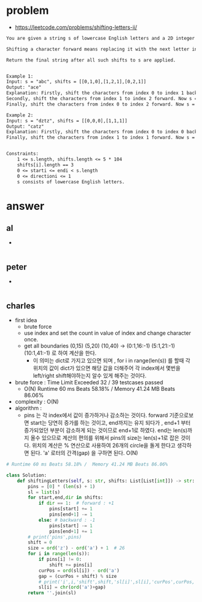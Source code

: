 # problem
- https://leetcode.com/problems/shifting-letters-ii/

```txt
You are given a string s of lowercase English letters and a 2D integer array shifts where shifts[i] = [starti, endi, directioni]. For every i, shift the characters in s from the index starti to the index endi (inclusive) forward if directioni = 1, or shift the characters backward if directioni = 0.

Shifting a character forward means replacing it with the next letter in the alphabet (wrapping around so that 'z' becomes 'a'). Similarly, shifting a character backward means replacing it with the previous letter in the alphabet (wrapping around so that 'a' becomes 'z').

Return the final string after all such shifts to s are applied.


Example 1:
Input: s = "abc", shifts = [[0,1,0],[1,2,1],[0,2,1]]
Output: "ace"
Explanation: Firstly, shift the characters from index 0 to index 1 backward. Now s = "zac".
Secondly, shift the characters from index 1 to index 2 forward. Now s = "zbd".
Finally, shift the characters from index 0 to index 2 forward. Now s = "ace".

Example 2:
Input: s = "dztz", shifts = [[0,0,0],[1,1,1]]
Output: "catz"
Explanation: Firstly, shift the characters from index 0 to index 0 backward. Now s = "cztz".
Finally, shift the characters from index 1 to index 1 forward. Now s = "catz".


Constraints:
    1 <= s.length, shifts.length <= 5 * 104
    shifts[i].length == 3
    0 <= starti <= endi < s.length
    0 <= directioni <= 1
    s consists of lowercase English letters.
```

# answer

## al
- 
```python
```


## peter
- 
```python
```


## charles
- first idea
  - brute force
  - use index and set the count in value of index and change character once.
  - get all boundaries (0,15) (5,20) (10,40) -> (0:1,16:-1) (5:1,21:-1) (10:1,41:-1) 로 하여 계산을 한다.
    - 이 의미는 dict로 가지고 있으면 되며 , for i in range(len(s)) 를 할때 각 위치의 값이 dict가 있으면 해당 값을 더해주어 각 index에서 몇번을 left/right shift해야하는지 알수 있게 해주는 것이다.
- brute force : Time Limit Exceeded 32 / 39 testcases passed
  - O(N) Runtime 60 ms Beats 58.18% /  Memory 41.24 MB Beats 86.06%
- complexity : O(N)
- algorithm :
  - pins 는 각 index에서 값이 증가하거나 감소하는 것이다. forward  기준으로보면 start는 당연히 증가를 하는 것이고, end까지는 유지 되다가 , end+1 부터 증가되었던 부분이 감소하게 되는 것이므로 end+1로 하였다. end는 len(s)까지 올수 있으므로 계산의 편의를 위해서 pins의 size는 len(s)+1로 잡은 것이다. 위치의 계산은 % 연산으로 사용하여 26개의 circle을 돌게 한다고 생각하면 된다.  'a' 로터의 간격(gap) 을 구하면 된다.  O(N)
```python
# Runtime 60 ms Beats 58.18% /  Memory 41.24 MB Beats 86.06%

class Solution:
    def shiftingLetters(self, s: str, shifts: List[List[int]]) -> str:
        pins = [0] * (len(s) + 1)
        sl = list(s)
        for start,end,dir in shifts:
            if dir == 1:  # forward : +1
                pins[start] += 1
                pins[end+1] -= 1
            else: # backward : -1
                pins[start] -= 1
                pins[end+1] += 1
        # print('pins',pins)
        shift = 0
        size = ord('z') - ord('a') + 1  # 26
        for i in range(len(s)):
            if pins[i] != 0:
                shift += pins[i]
            curPos = ord(sl[i]) - ord('a')
            gap = (curPos + shift) % size
            # print('i',i,'shift',shift,'sl[i]',sl[i],'curPos',curPos,'gap',gap,size)
            sl[i] = chr(ord('a')+gap)
        return ''.join(sl)
```

